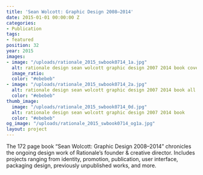 ```yaml
---
title: 'Sean Wolcott: Graphic Design 2008–2014'
date: 2015-01-01 00:00:00 Z
categories:
- Publication
tags:
- featured
position: 32
year: 2015
images:
- image: "/uploads/rationale_2015_swbook0714_1a.jpg"
  alt: rationale design sean wolcott graphic design 2007 2014 book cover
  image_ratio: 
  color: "#ebebeb"
- image: "/uploads/rationale_2015_swbook0714_2a.jpg"
  alt: rationale design sean wolcott graphic design 2007 2014 book all pages
  color: "#ebebeb"
thumb_image:
  image: "/uploads/rationale_2015_swbook0714_0d.jpg"
  alt: rationale design sean wolcott graphic design 2007 2014 book
  color: "#ebebeb"
og_image: "/uploads/rationale_2015_swbook0714_og1a.jpg"
layout: project
---
```


The 172 page book “Sean Wolcott: Graphic Design 2008–2014” chronicles the ongoing design work of Rationale’s founder & creative director. Includes projects ranging from identity, promotion, publication, user interface, packaging design, previously unpublished works, and more.